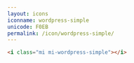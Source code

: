 ```yaml
---
layout: icons
iconname: wordpress-simple
unicode: F0EB
permalink: /icon/wordpress-simple/
---
```


``` html
<i class="mi mi-wordpress-simple"></i>
```
